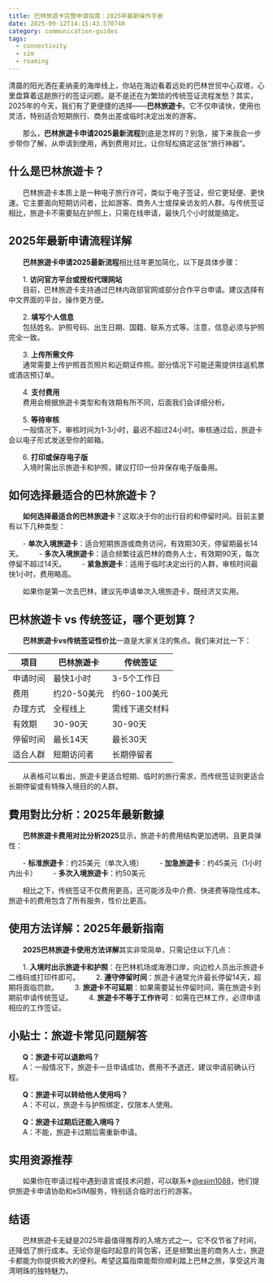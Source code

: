 ```yaml
---
title: 巴林旅遊卡完整申请指南：2025年最新操作手册
date: 2025-09-12T14:15:43.570748
category: communication-guides
tags:
  - connectivity
  - sim
  - roaming
---
```


清晨的阳光洒在麦纳麦的海岸线上，你站在海边看着远处的巴林世贸中心双塔，心里盘算着这趟旅行的签证问题。是不是还在为繁琐的传统签证流程发愁？其实，2025年的今天，我们有了更便捷的选择——**巴林旅遊卡**。它不仅申请快，使用也灵活，特别适合短期旅行、商务出差或临时决定出发的游客。

　　那么，**巴林旅遊卡申请2025最新流程**到底是怎样的？别急，接下来我会一步步带你了解，从申请到使用，再到费用对比，让你轻松搞定这张“旅行神器”。

## 什么是巴林旅遊卡？

　　巴林旅遊卡本质上是一种电子旅行许可，类似于电子签证，但它更轻便、更快速。它主要面向短期访问者，比如游客、商务人士或探亲访友的人群。与传统签证相比，旅遊卡不需要贴在护照上，只需在线申请，最快几个小时就能搞定。

## 2025年最新申请流程详解

　　**巴林旅遊卡申请2025最新流程**相比往年更加简化，以下是具体步骤：

　　1. **访问官方平台或授权代理网站**  
　　目前，巴林旅遊卡支持通过巴林内政部官网或部分合作平台申请。建议选择有中文界面的平台，操作更方便。

　　2. **填写个人信息**  
　　包括姓名、护照号码、出生日期、国籍、联系方式等。注意，信息必须与护照完全一致。

　　3. **上传所需文件**  
　　通常需要上传护照首页照片和近期证件照。部分情况下可能还需提供往返机票或酒店预订单。

　　4. **支付费用**  
　　费用会根据旅遊卡类型和有效期有所不同，后面我们会详细分析。

　　5. **等待审核**  
　　一般情况下，审核时间为1-3小时，最迟不超过24小时。审核通过后，旅遊卡会以电子形式发送至你的邮箱。

　　6. **打印或保存电子版**  
　　入境时需出示旅遊卡和护照，建议打印一份并保存电子版备用。

## 如何选择最适合的巴林旅遊卡？

　　**如何选择最适合的巴林旅遊卡**？这取决于你的出行目的和停留时间。目前主要有以下几种类型：

　　- **单次入境旅遊卡**：适合短期旅游或商务访问，有效期30天，停留期最长14天。
　　- **多次入境旅遊卡**：适合频繁往返巴林的商务人士，有效期90天，每次停留不超过14天。
　　- **紧急旅遊卡**：适用于临时决定出行的人群，审核时间最快1小时，费用略高。

　　如果你是第一次去巴林，建议先申请单次入境旅遊卡，既经济又实用。

## 巴林旅遊卡 vs 传统签证，哪个更划算？

　　**巴林旅遊卡vs传统签证性价比**一直是大家关注的焦点。我们来对比一下：

| 项目 | 巴林旅遊卡 | 传统签证 |
|------|------------|-----------|
| 申请时间 | 最快1小时 | 3-5个工作日 |
| 费用 | 约20-50美元 | 约60-100美元 |
| 办理方式 | 全程线上 | 需线下递交材料 |
| 有效期 | 30-90天 | 30-90天 |
| 停留时间 | 最长14天 | 最长30天 |
| 适合人群 | 短期访问者 | 长期停留者 |

　　从表格可以看出，旅遊卡更适合短期、临时的旅行需求，而传统签证则更适合长期停留或有特殊入境目的的人群。

## 費用對比分析：2025年最新數據

　　**巴林旅遊卡费用对比分析2025**显示，旅遊卡的费用结构更加透明，且更具弹性：

　　- **标准旅遊卡**：约25美元（单次入境）
　　- **加急旅遊卡**：约45美元（1小时内出卡）
　　- **多次入境旅遊卡**：约50美元

　　相比之下，传统签证不仅费用更高，还可能涉及中介费、快递费等隐性成本。旅遊卡的费用包含了所有服务，性价比更高。

## 使用方法详解：2025年最新指南

　　**2025巴林旅遊卡使用方法详解**其实非常简单，只需记住以下几点：

　　1. **入境时出示旅遊卡和护照**：在巴林机场或海港口岸，向边检人员出示旅遊卡二维码或打印件即可。
　　2. **遵守停留时间**：旅遊卡通常允许最长停留14天，超期将面临罚款。
　　3. **旅遊卡不可延期**：如果需要延长停留时间，需在旅遊卡到期前申请传统签证。
　　4. **旅遊卡不等于工作许可**：如需在巴林工作，必须申请相应的工作签证。

## 小贴士：旅遊卡常见问题解答

　　**Q：旅遊卡可以退款吗？**  
　　A：一般情况下，旅遊卡一旦申请成功，费用不予退还，建议申请前确认行程。

　　**Q：旅遊卡可以转给他人使用吗？**  
　　A：不可以，旅遊卡与护照绑定，仅限本人使用。

　　**Q：旅遊卡过期后还能入境吗？**  
　　A：不能，旅遊卡过期后需重新申请。

## 实用资源推荐

　　如果你在申请过程中遇到语言或技术问题，可以联系✈[@esim1088](https://t.me/s/esim1088)，他们提供旅遊卡申请协助和eSIM服务，特别适合临时出行的游客。

## 结语

　　巴林旅遊卡无疑是2025年最值得推荐的入境方式之一。它不仅节省了时间，还降低了旅行成本。无论你是临时起意的背包客，还是频繁出差的商务人士，旅遊卡都能为你提供极大的便利。希望这篇指南能帮你顺利踏上巴林之旅，享受这片海湾明珠的独特魅力。